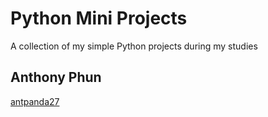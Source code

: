# Python Mini Projects
A collection of my simple Python projects during my studies

## Anthony Phun
[antpanda27](https://github.com/antpanda27)
